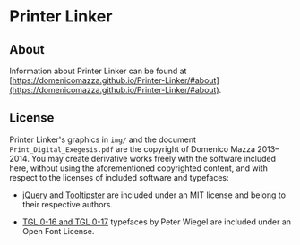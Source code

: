 # Printer Linker

## About

Information about Printer Linker can be found at [https://domenicomazza.github.io/Printer-Linker/#about](https://domenicomazza.github.io/Printer-Linker/#about).

## License

Printer Linker's graphics in `img/` and the document `Print_Digital_Exegesis.pdf` are the copyright of Domenico Mazza 2013–2014. You may create derivative works freely with the software included here, without using the aforementioned copyrighted content, and with respect to the licenses of included software and typefaces:

- [jQuery](https://jquery.com) and [Tooltipster](http://iamceege.github.io/tooltipster/) are included under an MIT license and belong to their respective authors.

- [TGL 0-16 and TGL 0-17](http://www.peter-wiegel.de/TGL_0-16.html) typefaces by Peter Wiegel are included under an Open Font License.
